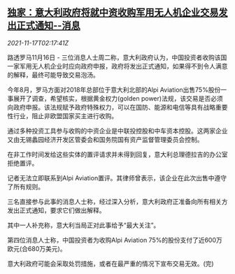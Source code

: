 <!--1637116262000-->
[独家：意大利政府将就中资收购军用无人机企业交易发出正式通知--消息](https://cn.reuters.com/article/italy-china-drone-acquisition-1117-idCNKBS2I206A)
------

<div><i>2021-11-17T02:17:41Z</i></div><p>路透罗马11月16日 - 三位消息人士周二称，意大利政府认为，中国投资者收购该国一家军用无人机企业时应向政府申报，政府将发出正式通知，如果得不到令人满意的解释，最终可能导致交易泡汤。</p><p>今年8月，罗马方面对2018年总部位于意大利北部的Alpi Aviation出售75%股份一事展开了调查，希望核实，根据黄金权力(golden power)法规，该交易是否必须向政府申报。该法规赋予政府特殊权力，可以在国防、能源和电信等具有战略重要性行业，阻止非欧盟国家买主进行收购。</p><p>通过多种投资工具参与收购的中资企业是中联投控股和中车资本控股。这两家企业又由无锡蠡园经济开发区管委会和国务院国有资产监督管理委员会控制。</p><p>在非工作时间发给这些实体的置评请求并未得到回复，意大利总理德拉吉的办公室拒绝置评。</p><p>记者无法立即联系到Alpi Aviation置评。其律师曾表示，该企业在此次出售中遵守了所有规则。</p><p>三名直接参与此事的消息人士称，经过深入分析，意大利政府正准备向所有相关方发出正式通知，要求它们做出解释。</p><p>其中一人补充称，意大利当局正对此事给予“最大关注”。</p><p>第四位消息人士称，中国投资者为收购Alpi Aviation 75%的股份支付了近600万欧元(合680万美元)。</p><p>意大利政府可能会采取处罚措施，或者在最严重的情况下宣布交易无效。(完)</p>
